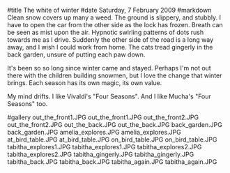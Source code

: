 #title The white of winter
#date Saturday, 7 February 2009
#markdown
Clean snow covers up many a weed. The ground is slippery, and stubbly. I have to open the car from the other side as the lock has frozen. Breath can be seen as mist upon the air. Hypnotic swirling patterns of dots rush towards me as I drive. Suddenly the other side of the road is a long way away, and I wish I could work from home. The cats tread gingerly in the back garden, unsure of putting each paw down.

It's been so so long since winter came and stayed. Perhaps I'm not out there with the children building snowmen, but I love the change that winter brings. Each season has its own magic, its own value.

My mind drifts. I like Vivaldi's "Four Seasons". And I like Mucha's "Four Seasons" too.

#gallery
out_the_front1.JPG	out_the_front1.JPG
out_the_front2.JPG	out_the_front2.JPG
out_the_back.JPG	out_the_back.JPG
back_garden.JPG	back_garden.JPG
amelia_explores.JPG	amelia_explores.JPG
at_bird_table.JPG	at_bird_table.JPG
on_bird_table.JPG	on_bird_table.JPG
tabitha_explores1.JPG	tabitha_explores1.JPG
tabitha_explores2.JPG	tabitha_explores2.JPG
tabitha_gingerly.JPG	tabitha_gingerly.JPG
tabitha_back.JPG	tabitha_back.JPG
tabitha_again.JPG	tabitha_again.JPG
